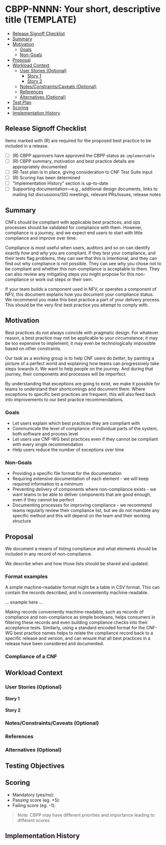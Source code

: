 <!-- Created from CBPP template v1.0
     Major: changes when we add or remove sections or demands for information
     Minor: changes when we alter formatting without changing content requirements
     Keep the first line of this comment in your best practice,
     to help us track formatting updates -->

# **CBPP-NNNN: Your short, descriptive title (TEMPLATE)**

- [Release Signoff Checklist](#release-signoff-checklist)
- [Summary](#summary)
- [Motivation](#motivation)
  - [Goals](#goals)
  - [Non-Goals](#non-goals)
- [Proposal](#proposal)
- [Workload Context](#workload-context)
  - [User Stories (Optional)](#user-stories-optional)
    - [Story 1](#story-1)
    - [Story 2](#story-2)
  - [Notes/Constraints/Caveats (Optional)](#notesconstraintscaveats-optional)
  - [References](#references)
  - [Alternatives (Optional)](#drawbacksalternatives)
- [Test Plan](#test-plan)
- [Scoring](#scoring)
- [Implementation History](#implementation-history)

## **Release Signoff Checklist**

Items marked with (R) are required for the proposed best practice to be included in a release.

- [ ] (R) CBPP approvers have approved the CBPP status as `implementable`
- [ ] (R) CBPP summary, motivation and best practice details are appropriately documented
- [ ] (R) Test plan is in place, giving consideration to CNF Test Suite input
- [ ] (R) Scoring has been determined
- [ ]   "Implementation History" section is up-to-date
- [ ]    Supporting documentation—e.g., additional design documents, links to mailing list discussions/SIG meetings, relevant PRs/issues, release notes

## **Summary**

CNFs should be compliant with applicable best practices, and ops processes
should be validated for compliance with them.  However, compliance is a
journey, and we expect end users to start with little compliance and
improve over time.

Compliance is most useful when users, auditors and so on can identify
exactly _how_ and _why_ you are compliant.  If they test your compliance,
and their tests flag problems, they can see that this is intentional, and
they can find out why compliance is not possible.  They can see why you
chose not to be compliant and whether this non-compliance is acceptable to
them.  They can also review any mitigating steps you might propose for this
non-compliance or work out steps or their own.

If your team builds a component used in NFV, or operates a component
of NFV, this document explains how you document your compliance
status.  We recommend you make this best practice a part of your
delivery process.  This should be the very first best practice you attempt
to comply with.

## **Motivation**

Best practices do not always coincide with pragmatic design.  For whatever
reason, a best practice may not be applicable to your circumstance; it
may be too expensive to implement; it may even be technologically
impossible based on other constraints.

Our task as a working group is to help CNF users do _better_, by painting a
picture of a perfect world and explaining how teams can progressively
take steps towards it.  We want to help people on the journey.  And during
that journey, their components and processes will be imperfect.

By understanding that exceptions are going to exist, we make it possible
for teams to understand their shortcomings and document them.  Where
exceptions to specific best practices are frequent, this will also
feed back into improvements to our best practice recommendations.

### **Goals**

* Let users explain which best practices they are compliant with
* Communicate the level of compliance of individual parts of the system,
  both software and process level
* Let users use CNF-WG best practices even if they cannot be compliant
  with every single recommendation
* Help users reduce the number of exceptions over time

### **Non-Goals**

* Providing a specific file format for the documentation
* Requiring extensive documentation of each element - we will keep
  required information to a minimum
* Preventing delivery of components where non-compliance exists - we want
  teams to be able to deliver components that are good enough, even if they
  cannot be perfect
* Documenting processes for improving compliance - we recommend teams
  regularly review their compliance list, but we do not mandate any specific
  method and this will depend on the team and their working structure

## **Proposal**

We document a means of listing compliance and what elements should be
included in any record of non-compliance.

We describe when and how those lists should be shared and updated.


### Format examples

A simple machine-readable format might be a table in CSV format.  This
can contain the records described, and is conveniently machine-readable.

... example here ...

Making records conveniently machine-readable, such as records of compliance
and non-compliance as simple booleans, helps consumers in filtering these
records and even building compliance checks into their acceptance tests.
Similarly, using a standard encoded format for the CNF-WG best practice
names helps to relate the compliance record back to a specific release
and version, and can ensure that all best practices in a release have been
considered and documented.


### Compliance of a CNF


## **Workload Context**

### **User Stories (Optional)**

#### **Story 1**

#### **Story 2**

### **Notes/Constraints/Caveats (Optional)**

### **References**

### **Alternatives (Optional)**

## **Testing Objectives**

## **Scoring**

- Mandatory (yes/no):
- Passing score (eg. +5):
- Failing score (eg. -1):

> Note: CBPP may have different priorities and importance leading to different scores

## **Implementation History**
